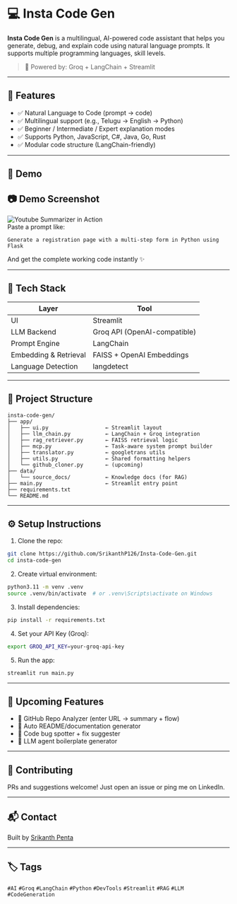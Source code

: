 
# 💻 Insta Code Gen

**Insta Code Gen** is a multilingual, AI-powered code assistant that helps you generate, debug, and explain code using natural language prompts. It supports multiple programming languages, skill levels.

> 🧠 Powered by: Groq + LangChain + Streamlit

---

## 🌟 Features

- ✅ Natural Language to Code (prompt → code)
- ✅ Multilingual support (e.g., Telugu → English → Python)
- ✅ Beginner / Intermediate / Expert explanation modes
- ✅ Supports Python, JavaScript, C#, Java, Go, Rust
- ✅ Modular code structure (LangChain-friendly)

---

## 📸 Demo
## 📷 Demo Screenshot
![Youtube Summarizer in Action](Demo.png)  
Paste a prompt like:

```text
Generate a registration page with a multi-step form in Python using Flask
```

And get the complete working code instantly ✨

---

## 🔧 Tech Stack

| Layer | Tool |
|-------|------|
| UI | Streamlit |
| LLM Backend | Groq API (OpenAI-compatible) |
| Prompt Engine | LangChain |
| Embedding & Retrieval | FAISS + OpenAI Embeddings |
| Language Detection | langdetect |

---

## 📁 Project Structure

```
insta-code-gen/
├── app/
│   ├── ui.py                  ← Streamlit layout
│   ├── llm_chain.py           ← LangChain + Groq integration
│   ├── rag_retriever.py       ← FAISS retrieval logic
│   ├── mcp.py                 ← Task-aware system prompt builder
│   ├── translator.py          ← googletrans utils
│   ├── utils.py               ← Shared formatting helpers
│   └── github_cloner.py       ← (upcoming)
├── data/
│   └── source_docs/           ← Knowledge docs (for RAG)
├── main.py                    ← Streamlit entry point
├── requirements.txt
└── README.md
```

---

## ⚙️ Setup Instructions

1. Clone the repo:
```bash
git clone https://github.com/SrikanthP126/Insta-Code-Gen.git
cd insta-code-gen
```

2. Create virtual environment:
```bash
python3.11 -m venv .venv
source .venv/bin/activate  # or .venv\Scripts\activate on Windows
```

3. Install dependencies:
```bash
pip install -r requirements.txt
```

4. Set your API Key (Groq):
```bash
export GROQ_API_KEY=your-groq-api-key
```

5. Run the app:
```bash
streamlit run main.py
```

---

## 🔭 Upcoming Features

- 🧠 GitHub Repo Analyzer (enter URL → summary + flow)
- 🧾 Auto README/documentation generator
- 🐞 Code bug spotter + fix suggester
- 🧱 LLM agent boilerplate generator

---

## 🤝 Contributing

PRs and suggestions welcome! Just open an issue or ping me on LinkedIn.

---

## 📬 Contact

Built by [Srikanth Penta](https://www.linkedin.com/in/penta-srikanth/)

---

## 🏷️ Tags

`#AI` `#Groq` `#LangChain` `#Python` `#DevTools` `#Streamlit` `#RAG` `#LLM` `#CodeGeneration`
